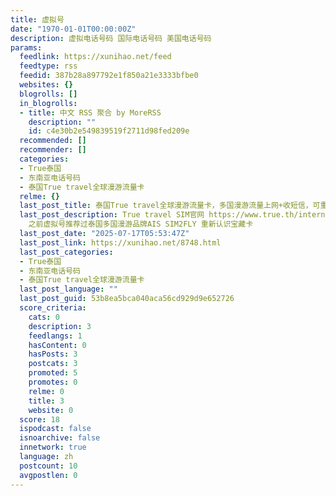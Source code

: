 ```yaml
---
title: 虚拟号
date: "1970-01-01T00:00:00Z"
description: 虚拟电话号码 国际电话号码 美国电话号码
params:
  feedlink: https://xunihao.net/feed
  feedtype: rss
  feedid: 387b28a897792e1f850a21e3333bfbe0
  websites: {}
  blogrolls: []
  in_blogrolls:
  - title: 中文 RSS 聚合 by MoreRSS
    description: ""
    id: c4e30b2e549839519f2711d98fed209e
  recommended: []
  recommender: []
  categories:
  - True泰国
  - 东南亚电话号码
  - 泰国True travel全球漫游流量卡
  relme: {}
  last_post_title: 泰国True travel全球漫游流量卡，多国漫游流量上网+收短信，可重复购买流量包
  last_post_description: True travel SIM官网 https://www.true.th/international/roaming/go-travel-sim
    之前虚拟号推荐过泰国多国漫游品牌AIS SIM2FLY 重新认识宝藏卡
  last_post_date: "2025-07-17T05:53:47Z"
  last_post_link: https://xunihao.net/8748.html
  last_post_categories:
  - True泰国
  - 东南亚电话号码
  - 泰国True travel全球漫游流量卡
  last_post_language: ""
  last_post_guid: 53b8ea5bca040aca56cd929d9e652726
  score_criteria:
    cats: 0
    description: 3
    feedlangs: 1
    hasContent: 0
    hasPosts: 3
    postcats: 3
    promoted: 5
    promotes: 0
    relme: 0
    title: 3
    website: 0
  score: 18
  ispodcast: false
  isnoarchive: false
  innetwork: true
  language: zh
  postcount: 10
  avgpostlen: 0
---
```

